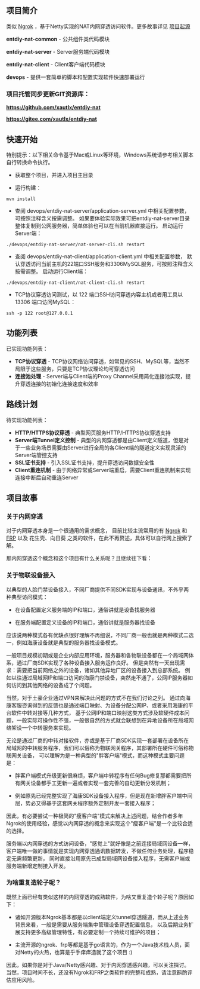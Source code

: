 ## 项目简介

类似 [Ngrok](https://github.com/inconshreveable/ngrok) ，基于Netty实现的NAT内网穿透访问软件。更多故事详见 [项目起源](STORY.md)

**entdiy-nat-common** - 公共组件类代码模块

**entdiy-nat-server** - Server服务端代码模块

**entdiy-nat-client** - Client客户端代码模块

**devops** - 提供一套简单的脚本和配置实现软件快速部署运行

### 项目托管同步更新GIT资源库：

**https://github.com/xautlx/entdiy-nat**

**https://gitee.com/xautlx/entdiy-nat**

## 快速开始

特别提示：以下相关命令基于Mac或Linux等环境，Windows系统请参考相关脚本自行转换命令执行。

* 获取整个项目，并进入项目主目录

* 运行构建：
~~~shell script
mvn install
~~~

* 查阅 devops/entdiy-nat-server/application-server.yml 中相关配置参数，可按照注释含义按需调整。
如果要体验实际效果可把entdiy-nat-server目录整体复制到公网服务器，简单体验也可以在当前机器直接运行。
启动运行Server端：
~~~shell script
./devops/entdiy-nat-server/nat-server-cli.sh restart
~~~

* 查阅 devops/entdiy-nat-client/application-client.yml 中相关配置参数，
默认穿透访问当前主机的22端口SSH服务和3306MySQL服务，可按照注释含义按需调整。
启动运行Client端：
~~~shell script
./devops/entdiy-nat-client/nat-client-cli.sh restart
~~~

* TCP协议穿透访问测试，以 122 端口SSH访问穿透内容主机或者用工具以 13306 端口访问MySQL：
~~~shell script
ssh -p 122 root@127.0.0.1
~~~

## 功能列表

已实现功能列表：

* **TCP协议穿透** - TCP协议网络访问穿透，如常见的SSH、MySQL等，当然不局限于这些服务，只要是TCP协议理论均可穿透访问
* **连接池处理** - Server端与Client端的Proxy Channel采用简化连接池实现，提升穿透连接的初始化连接速度和效率

## 路线计划

待实现功能列表：

* **HTTP/HTTPS协议穿透** - 典型网页服务HTTP/HTTPS协议穿透支持
* **Server端Tunnel定义控制** - 典型的内网穿透都是由Client定义隧道，但是对于一些业务场景需要由Server进行全局的各Client端的隧道定义实现灵活的Server端管控支持
* **SSL证书支持** - 引入SSL证书支持，提升穿透访问数据安全性
* **Client重连机制** - 由于网络异常或Server端重启，需要Client重连机制来实现连接中断后自动重连Server

## 项目故事

### 关于内网穿透

对于内网穿透本身是一个很通用的需求概念，
目前比较主流常用的有 [Ngrok](https://github.com/inconshreveable/ngrok) 和 [FRP](https://github.com/fatedier/frp)
以及 花生壳、向日葵 之类的软件，在此不再赘述，具体可以自行网上搜索了解。

那内网穿透这个概念和这个项目有什么关系呢？且继续往下看：

### 关于物联设备接入

以典型的人脸门禁设备接入，不同厂商提供不同SDK实现与设备通讯，不外乎两种典型访问模式：

* 在设备配置定义服务端的IP和端口，通俗讲就是设备找服务器

* 在服务端配置定义设备的IP和端口，通俗讲就是服务器找设备 

应该说两种模式各有优缺点很好理解不再细说，不同厂商一般也就是两种模式二选一，例如海康设备就是典型的服务器找设备模式。

一般项目规模初期或是企业内部应用环境，服务器和各物联设备都在一个局域网体系，通过厂商SDK实现了各种设备接入服务运作良好。
但是突然有一天出现需求：需要把当前网络之外的设备，诸如其他异地厂区的设备接入到总部系统。
例如以往通过局域网IP和端口访问的海康门禁设备，突然走不通了，公网IP服务器如何访问到其他网络的设备成了个问题。

当然，对于土豪企业通过VPN来解决此问题的方式不在我们讨论之列。
通过向海康客服咨询得到的反馈也是通过端口映射、为设备分配公网IP、或者采用海康的平台软件中转对接等几种方式，
基于公网IP和端口映射这类方式涉及软硬件成本问题，一般实际可操作性不强，一般很自然的方式就会联想到在异地设备所在局域网络架设一个中转服务来实现。

无论是通过厂商的中转对接软件，亦或是基于厂商SDK实现一套部署在设备所在局域网的中转服务程序，我们可以俗称为物联网关程序，其部署所在硬件可俗称物联网关设备，
可以理解为是一种典型的"胖客户端"模式，而这种模式主要问题是：

* 胖客户端模式升级更新很麻烦，客户端中转程序有任何Bug修复那都需要把所有网关设备都手工更新一遍或者实现一套完善的自动更新分发机制；

* 例如原先已经完整实现了海康SDK设备接入程序，但是现在新增胖客户端中间层，势必又得基于这套网关程序额外定制开发一套接入程序；

因此，有必要尝试一种极简的"瘦客户端"模式来解决上述问题，结合作者多年Ngrok的使用经验，感觉以内网穿透的概念来实现这个"瘦客户端"是一个比较合适的选择。

服务端以内网穿透的方式访问设备，"感觉上"就好像是之前连接局域网设备一样，
客户端唯一做的事情就是实现内网穿透通讯数据转发，不做任何业务处理，程序稳定无需频繁更新，
同时直接沿用原先已成型局域网设备接入程序，无需客户端或服务端新增定制接入开发。

### 为啥重复造轮子呢？

既然上面已经有类似这样的内网穿透的成熟软件，为啥又重复造个轮子呢？原因如下：

* 诸如开源版本Ngrok基本都是以client端定义tunnel穿透隧道，而从上述业务背景来看，一般是需要从服务端集中管理设备穿透配置信息，
  以及后期业务扩展支持更多高级管理特性，有必要定制一个持续可维护的项目；

* 主流开源的ngrok、frp等都是基于go语言的，作为一个Java技术栈人员，面对Netty的火热，也算是乎手痒痒造就了这个项目 :)

因此，如果你是对于Java/Netty感兴趣、对于内网穿透感兴趣，可以关注探讨。
当然，项目时间不长，还没有Ngrok和FRP之类软件的完整和成熟，请注意斟酌评估应用风险。



